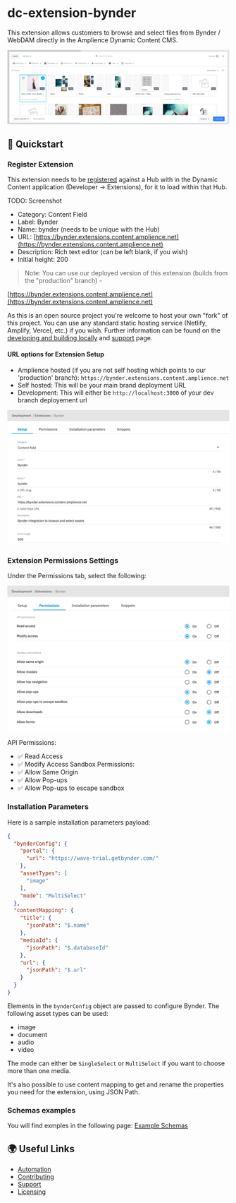 # dc-extension-bynder

This extension allows customers to browse and select files from Bynder / WebDAM directly in the Amplience Dynamic Content CMS.

![Bynder Summary](./media/bynder-extension-view.png)

## 🏁 Quickstart

### Register Extension
This extension needs to be [registered](https://amplience.com/docs/development/registeringextensions.html) against a Hub with in the Dynamic Content application (Developer -> Extensions), for it to load within that Hub.

TODO: Screenshot

- Category: Content Field
- Label: Bynder
- Name: bynder (needs to be unique with the Hub)
- URL: [https://bynder.extensions.content.amplience.net](https://bynder.extensions.content.amplience.net)
- Description: Rich text editor (can be left blank, if you wish)
- Initial height: 200

> Note: You can use our deployed version of this extension (builds from the "production" branch) -

[https://bynder.extensions.content.amplience.net](https://bynder.extensions.content.amplience.net)

As this is an open source project you're welcome to host your own "fork" of this project. You can use any standard static hosting service (Netlify, Amplify, Vercel, etc.) if you wish. Further information can be found on the [developing and building locally](./docs/developing+building-locally.md) and [support](./support.md) page.

#### URL options for Extension Setup
- Amplience hosted (if you are not self hosting which points to our 'production' branch): `https://bynder.extensions.content.amplience.net`
- Self hosted: This will be your main brand deployment URL
- Development: This will either be `http://localhost:3000` of your dev branch deployement url

![Bynder Extension Setup](./media/bynder-extension-setup.png)


### Extension Permissions Settings
Under the Permissions tab, select the following:

![Bynder Extension Permissions](./media/bynder-extension-permissions.png)

API Permissions:
- ✅ Read Access
- ✅ Modify Access
Sandbox Permissions:
- ✅ Allow Same Origin
- ✅ Allow Pop-ups
- ✅ Allow Pop-ups to escape sandbox

### Installation Parameters

Here is a sample installation parameters payload:

```json
{
  "bynderConfig": {
    "portal": {
      "url": "https://wave-trial.getbynder.com/"
    },
    "assetTypes": [
      "image"
    ],
    "mode": "MultiSelect"
  },
  "contentMapping": {
    "title": {
      "jsonPath": "$.name"
    },
    "mediaId": {
      "jsonPath": "$.databaseId"
    },
    "url": {
      "jsonPath": "$.url"
    }
  }
}
```

Elements in the `bynderConfig` object are passed to configure Bynder. The following asset types can be used:
- image
- document
- audio
- video

The mode can either be `SingleSelect` or `MultiSelect` if you want to choose more than one media.

It's also possible to use content mapping to get and rename the properties you need for the extension, using JSON Path.

### Schemas examples

You will find exmples in the following page: [Example Schemas](./docs/EXAMPLES.md)

## 🌍 Useful Links
-   [Automation](./docs/AUTOMATION.md)
-   [Contributing](./CONTRIBUTING.md)
-   [Support](./support.md)
-   [Licensing](./LICENSE)
